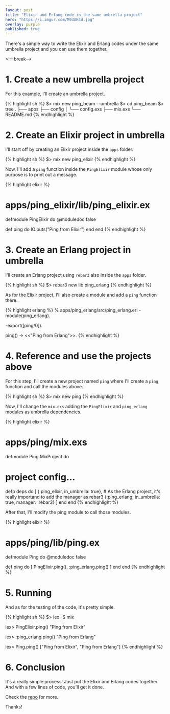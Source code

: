 ```yaml
---
layout: post
title: "Elixir and Erlang code in the same umbrella project"
hero: "https://i.imgur.com/M93AK4d.jpg"
overlay: purple
published: true
---
```


There's a simple way to write the Elixir and Erlang codes under the same umbrella project and you can use them together.

<!–-break-–>

# 1. Create a new umbrella project
For this example, I'll create an umbrella project.

{% highlight sh %}
$> mix new ping_beam --umbrella
$> cd ping_beam
$> tree
.
├── apps
├── config
│  └── config.exs
├── mix.exs
└── README.md
{% endhighlight %}

# 2. Create an Elixir project in umbrella
I'll start off by creating an Elixir project inside the `apps` folder.

{% highlight sh %}
$> mix new ping_elixir
{% endhighlight %}

Now, I'll add a `ping` function inside the `PingElixir` module whose only purpose is to print out a message.

{% highlight elixir %}
# apps/ping_elixir/lib/ping_elixir.ex
defmodule PingElixir do
  @moduledoc false

  def ping do
    IO.puts("Ping from Elixir")
  end
end
{% endhighlight %}

# 3. Create an Erlang project in umbrella
I'll create an Erlang project using `rebar3` also inside the `apps` folder.

{% highlight sh %}
$> rebar3 new lib ping_erlang
{% endhighlight %}

As for the Elixir project, I'll also create a module and add a `ping` function there.

{% highlight erlang %}
% apps/ping_erlang/src/ping_erlang.erl
-module(ping_erlang).

-export([ping/0]).

ping() -> <<"Ping from Erlang">>.
{% endhighlight %}

# 4. Reference and use the projects above
For this step, I'll create a new project named `ping` where I'll create a `ping` function and call the modules above.

{% highlight sh %}
$> mix new ping
{% endhighlight %}

Now, I'll change the `mix.exs` adding the `PingElixir` and `ping_erlang` modules as umbrella dependencies.

{% highlight elixir %}
# apps/ping/mix.exs
defmodule Ping.MixProject do
  # project config...

  defp deps do
    [
      {:ping_elixir, in_umbrella: true},
      # As the Erlang project, it's really importand to add the manager as rebar3
      {:ping_erlang, in_umbrella: true, manager: :rebar3}
    ]
  end
end
{% endhighlight %}

After that, I'll modify the ping module to call those modules.

{% highlight elixir %}
# apps/ping/lib/ping.ex
defmodule Ping do
  @moduledoc false

  def ping do
    [
      PingElixir.ping(),
      :ping_erlang.ping()
    ]
  end
end
{% endhighlight %}

# 5. Running
And as for the testing of the code, it's pretty simple.

{% highlight sh %}
$> iex -S mix

iex> PingElixir.ping()
"Ping from Elixir"

iex> :ping_erlang.ping()
"Ping from Erlang"

iex> Ping.ping()
["Ping from Elixir", "Ping from Erlang"]
{% endhighlight %}

# 6. Conclusion
It's a really simple process! Just put the Elixir and Erlang codes together. And with a few lines of code, you'll get it done.

Check the [repo](https://github.com/wesleimp/ping_beam) for more.

Thanks!